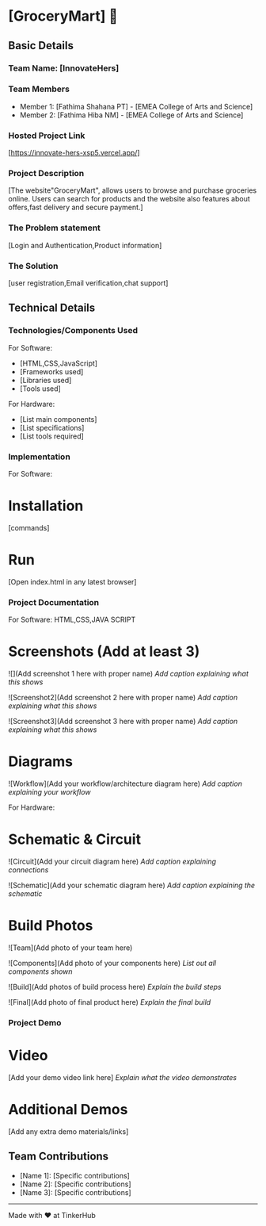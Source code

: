 # [GroceryMart] 🎯


## Basic Details
### Team Name: [InnovateHers]


### Team Members
- Member 1: [Fathima Shahana PT] - [EMEA College of Arts and Science]
- Member 2: [Fathima Hiba NM] - [EMEA College of Arts and Science]

### Hosted Project Link
[https://innovate-hers-xsp5.vercel.app/]

### Project Description
[The website"GroceryMart", allows users to browse and purchase groceries online. Users can search for products and the website also features about offers,fast delivery and secure payment.]

### The Problem statement
[Login and Authentication,Product information]

### The Solution
[user registration,Email verification,chat support]

## Technical Details
### Technologies/Components Used
For Software:
- [HTML,CSS,JavaScript]
- [Frameworks used]
- [Libraries used]
- [Tools used]

For Hardware:
- [List main components]
- [List specifications]
- [List tools required]

### Implementation
For Software:
# Installation
[commands]

# Run
[Open index.html in any latest browser]

### Project Documentation
For Software:
HTML,CSS,JAVA SCRIPT

# Screenshots (Add at least 3)
![](Add screenshot 1 here with proper name)
*Add caption explaining what this shows*

![Screenshot2](Add screenshot 2 here with proper name)
*Add caption explaining what this shows*

![Screenshot3](Add screenshot 3 here with proper name)
*Add caption explaining what this shows*

# Diagrams
![Workflow](Add your workflow/architecture diagram here)
*Add caption explaining your workflow*

For Hardware:

# Schematic & Circuit
![Circuit](Add your circuit diagram here)
*Add caption explaining connections*

![Schematic](Add your schematic diagram here)
*Add caption explaining the schematic*

# Build Photos
![Team](Add photo of your team here)


![Components](Add photo of your components here)
*List out all components shown*

![Build](Add photos of build process here)
*Explain the build steps*

![Final](Add photo of final product here)
*Explain the final build*

### Project Demo
# Video
[Add your demo video link here]
*Explain what the video demonstrates*

# Additional Demos
[Add any extra demo materials/links]

## Team Contributions
- [Name 1]: [Specific contributions]
- [Name 2]: [Specific contributions]
- [Name 3]: [Specific contributions]

---
Made with ❤️ at TinkerHub
